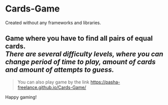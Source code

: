 # Cards-Game
Created without any frameworks and libraries.<br>
## Game where you have to find all pairs of equal cards.<br>*There are several difficulty levels, where you can change period of time to play, amount of cards and amount of attempts to guess.*
> You can also play game by the link https://pasha-freelance.github.io/Cards-Game/<br>

Happy gaming!
